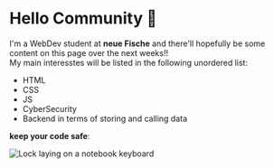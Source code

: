 # Hello Community 👋

I'm a WebDev student at **neue Fische** and there'll hopefully be some content on this page over the next weeks!! <br>
My main interesstes will be listed in the following unordered list:

- HTML
- CSS
- JS
- CyberSecurity
- Backend in terms of storing and calling data

**keep your code safe**:

![Lock laying on a notebook keyboard](https://images.unsplash.com/photo-1614064642261-3ccbfafa481b?ixlib=rb-1.2.1&ixid=MnwxMjA3fDB8MHxwaG90by1wYWdlfHx8fGVufDB8fHx8&auto=format&fit=crop&w=1000&q=80)
